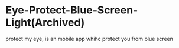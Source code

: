 # Eye-Protect-Blue-Screen-Light(Archived)
protect my eye, is an mobile app whihc protect you from blue screen
